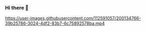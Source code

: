 ### Hi there 👋

https://user-images.githubusercontent.com/112591057/200134766-39b25786-3024-4df2-83b7-6c75892578ba.mp4




















<!--
**JeffANdyP/JeffANdyP** is a ✨ _special_ ✨ repository because its `README.md` (this file) appears on your GitHub profile.

Here are some ideas to get you started:

- 🔭 I’m currently working on ...
- 🌱 I’m currently learning ...
- 👯 I’m looking to collaborate on ...
- 🤔 I’m looking for help with ...
- 💬 Ask me about ...
- 📫 How to reach me: ...
- 😄 Pronouns: ...
- ⚡ Fun fact: ...
-->
